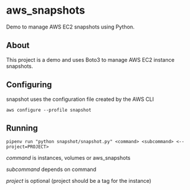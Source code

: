 # aws_snapshots
Demo to manage AWS EC2 snapshots using Python.


## About

This project is a demo and uses Boto3 to manage AWS EC2 instance snapshots.


## Configuring

snapshot uses the configuration file created by the AWS CLI

`aws configure --profile snapshot`


## Running

`pipenv run "python snapshot/snapshot.py" <command> <subcommand> <--project=PROJECT>`

*command* is instances, volumes or aws_snapshots

*subcommand* depends on command

*project* is optional (project should be a tag for the instance)
